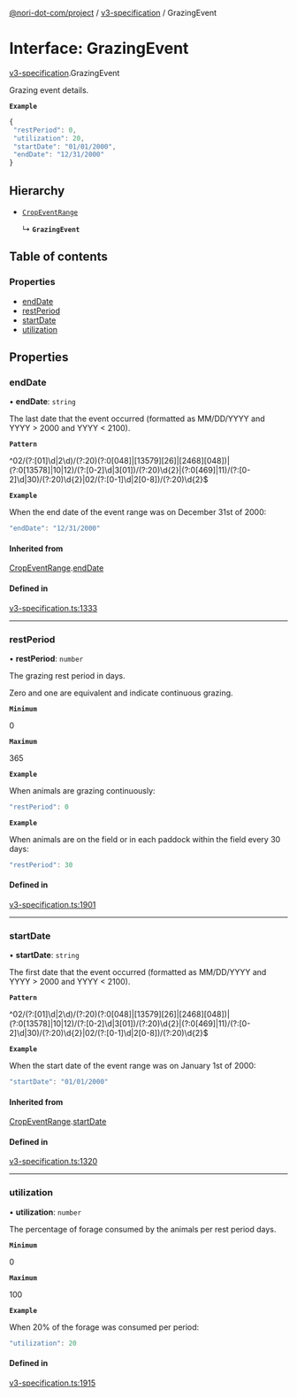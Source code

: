 [@nori-dot-com/project](../README.md) / [v3-specification](../modules/v3_specification.md) / GrazingEvent

# Interface: GrazingEvent

[v3-specification](../modules/v3_specification.md).GrazingEvent

Grazing event details.

**`Example`**

```js
{
 "restPeriod": 0,
 "utilization": 20,
 "startDate": "01/01/2000",
 "endDate": "12/31/2000"
}
```

## Hierarchy

- [`CropEventRange`](v3_specification.CropEventRange.md)

  ↳ **`GrazingEvent`**

## Table of contents

### Properties

- [endDate](v3_specification.GrazingEvent.md#enddate)
- [restPeriod](v3_specification.GrazingEvent.md#restperiod)
- [startDate](v3_specification.GrazingEvent.md#startdate)
- [utilization](v3_specification.GrazingEvent.md#utilization)

## Properties

### endDate

• **endDate**: `string`

The last date that the event occurred (formatted as MM/DD/YYYY and YYYY > 2000 and YYYY < 2100).

**`Pattern`**

^02/(?:[01]\d|2\d)/(?:20)(?:0[048]|[13579][26]|[2468][048])|(?:0[13578]|10|12)/(?:[0-2]\d|3[01])/(?:20)\d{2}|(?:0[469]|11)/(?:[0-2]\d|30)/(?:20)\d{2}|02/(?:[0-1]\d|2[0-8])/(?:20)\d{2}$

**`Example`**

<caption>When the end date of the event range was on December 31st of 2000:</caption>

```js
"endDate": "12/31/2000"
```

#### Inherited from

[CropEventRange](v3_specification.CropEventRange.md).[endDate](v3_specification.CropEventRange.md#enddate)

#### Defined in

[v3-specification.ts:1333](https://github.com/nori-dot-eco/nori-dot-com/blob/4a106bf/packages/project/src/v3-specification.ts#L1333)

___

### restPeriod

• **restPeriod**: `number`

The grazing rest period in days.

Zero and one are equivalent and indicate continuous grazing.

**`Minimum`**

0

**`Maximum`**

365

**`Example`**

<caption>When animals are grazing continuously:</caption>

```js
"restPeriod": 0
```

**`Example`**

<caption>When animals are on the field or in each paddock within the field every 30 days:</caption>

```js
"restPeriod": 30
```

#### Defined in

[v3-specification.ts:1901](https://github.com/nori-dot-eco/nori-dot-com/blob/4a106bf/packages/project/src/v3-specification.ts#L1901)

___

### startDate

• **startDate**: `string`

The first date that the event occurred (formatted as MM/DD/YYYY and YYYY > 2000 and YYYY < 2100).

**`Pattern`**

^02/(?:[01]\d|2\d)/(?:20)(?:0[048]|[13579][26]|[2468][048])|(?:0[13578]|10|12)/(?:[0-2]\d|3[01])/(?:20)\d{2}|(?:0[469]|11)/(?:[0-2]\d|30)/(?:20)\d{2}|02/(?:[0-1]\d|2[0-8])/(?:20)\d{2}$

**`Example`**

<caption>When the start date of the event range was on January 1st of 2000:</caption>

```js
"startDate": "01/01/2000"
```

#### Inherited from

[CropEventRange](v3_specification.CropEventRange.md).[startDate](v3_specification.CropEventRange.md#startdate)

#### Defined in

[v3-specification.ts:1320](https://github.com/nori-dot-eco/nori-dot-com/blob/4a106bf/packages/project/src/v3-specification.ts#L1320)

___

### utilization

• **utilization**: `number`

The percentage of forage consumed by the animals per rest period days.

**`Minimum`**

0

**`Maximum`**

100

**`Example`**

<caption>When 20% of the forage was consumed per period:</caption>

```js
"utilization": 20
```

#### Defined in

[v3-specification.ts:1915](https://github.com/nori-dot-eco/nori-dot-com/blob/4a106bf/packages/project/src/v3-specification.ts#L1915)
